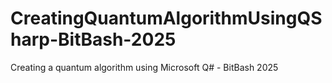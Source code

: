# CreatingQuantumAlgorithmUsingQSharp-BitBash-2025
Creating a quantum algorithm using Microsoft Q# - BitBash 2025

